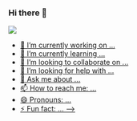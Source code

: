 ### Hi there 👋

<a href="https://github.com/David-es-Montenegro">
<picture>
<source 
  srcset="https://github-readme-stats.vercel.app/api?username=David-es-Montenegro&show_icons=true&theme=github_dark&count_private=true&custom_title=David%20Montenegro&text_bold=false"
  media="(prefers-color-scheme: dark)"
/>
<source
  srcset="https://github-readme-stats.vercel.app/api?username=David-es-Montenegro&show_icons=true&theme=swift&border_color=000000&count_private=true&custom_title=David%20Montenegro&text_bold=false"
  media="(prefers-color-scheme: light), (prefers-color-scheme: no-preference)"
/>
<img src="https://github-readme-stats.vercel.app/api?username=anuraghazra&show_icons=true" />
</picture>
  
  
- 🔭 I’m currently working on ...
- 🌱 I’m currently learning ...
- 👯 I’m looking to collaborate on ...
- 🤔 I’m looking for help with ...
- 💬 Ask me about ...
- 📫 How to reach me: ...
- 😄 Pronouns: ...
- ⚡ Fun fact: ...
-->
